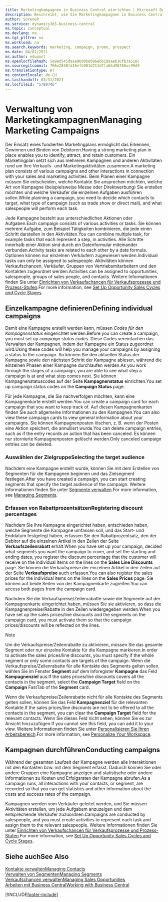 ```yaml
---
title: Marketingkampagnen in Business Central einrichten | Microsoft Docs
description: Beschreibt, wie Sie Marketingkampagnen in Business Central einrichten und ausführen, um potenzielle Kunden zu identifizieren und Kunden zu behalten.
author: SorenGP
ms.service: dynamics365-business-central
ms.topic: conceptual
ms.devlang: na
ms.tgt_pltfrm: na
ms.workload: na
ms.search.keywords: marketing, campaign, promo, prospect
ms.date: 04/01/2021
ms.author: edupont
ms.openlocfilehash: 5e9ed545daaa9600beb96ebb19aaeb36fb3a518c
ms.sourcegitcommit: 766e2840fd16efb901d211d7fa64d96766ac99d9
ms.translationtype: HT
ms.contentlocale: de-CH
ms.lasthandoff: 03/31/2021
ms.locfileid: "5780746"
---
```

# <a name="managing-marketing-campaigns"></a><span data-ttu-id="25807-103">Verwaltung von Marketingkampagnen</span><span class="sxs-lookup"><span data-stu-id="25807-103">Managing Marketing Campaigns</span></span>
<span data-ttu-id="25807-104">Der Einsatz eines fundierten Marketingplans ermöglicht das Erkennen, Gewinnen und Binden von Debitoren.</span><span class="sxs-lookup"><span data-stu-id="25807-104">Having a strong marketing plan in place enables you to identify, attract, and retain customers.</span></span> <span data-ttu-id="25807-105">Ein Marketingplan setzt sich aus mehreren Kampagnen und anderen Aktivitäten rund um Ihre Verkaufs- und Marketingaktivitäten zusammen.</span><span class="sxs-lookup"><span data-stu-id="25807-105">A marketing plan consists of various campaigns and other interactions in connection with your sales and marketing activities.</span></span> <span data-ttu-id="25807-106">Beim Planen einer Kampagne müssen Sie entscheiden, welche Kontakte Sie ansprechen möchten, welche Art von Kampagne (beispielsweise Messe oder Direktwerbung) Sie erstellen möchten und welche Verkäufer die einzelnen Aufgaben ausführen sollen.</span><span class="sxs-lookup"><span data-stu-id="25807-106">While planning a campaign, you need to decide which contacts to target, what type of campaign (such as trade show or direct mail), and what salespeople will perform each task.</span></span>

<span data-ttu-id="25807-107">Jede Kampagne besteht aus unterschiedlichen Aktionen oder Aufgaben.</span><span class="sxs-lookup"><span data-stu-id="25807-107">Each campaign consists of various activities or tasks.</span></span> <span data-ttu-id="25807-108">Sie können mehrere Aufgabe, zum Beispiel Tätigkeiten kombinieren, die jede einen Schritt darstellen in den Aktivitäten.</span><span class="sxs-lookup"><span data-stu-id="25807-108">You can combine multiple task, for example tasks that each represent a step, in activities.</span></span> <span data-ttu-id="25807-109">Alle Schritte innerhalb einer Aktion sind durch ein Datenformular miteinander verbunden.</span><span class="sxs-lookup"><span data-stu-id="25807-109">Activity tasks are related to each other by a date formula.</span></span> <span data-ttu-id="25807-110">Optionen können nur einzelnen Verkäufern zugewiesen werden.</span><span class="sxs-lookup"><span data-stu-id="25807-110">Individual tasks can only be assigned to salespeople.</span></span> <span data-ttu-id="25807-111">Aktivitäten können Verkaufschancen, Verkäufer, Gruppen von Vertriebsmitarbeitern und den Kontakten zugeordnet werden.</span><span class="sxs-lookup"><span data-stu-id="25807-111">Activities can be assigned to opportunities, salespeople, groups of sales people, and contacts.</span></span> <span data-ttu-id="25807-112">Weitere Informationen finden Sie unter [Einrichten von Verkaufschancen für Verkaufsprozesse und Prozess-Stufen](marketing-how-setup-opportunity-sales-cycles-stages.md).</span><span class="sxs-lookup"><span data-stu-id="25807-112">For more information, see [Set Up Opportunity Sales Cycles and Cycle Stages](marketing-how-setup-opportunity-sales-cycles-stages.md).</span></span>

## <a name="defining-individual-campaigns"></a><span data-ttu-id="25807-113">Einzelkampagne definieren</span><span class="sxs-lookup"><span data-stu-id="25807-113">Defining individual campaigns</span></span>
<span data-ttu-id="25807-114">Damit eine Kampagne erstellt werden kann, müssen *Codes für den Kampagnenstatus* eingerichtet werden.</span><span class="sxs-lookup"><span data-stu-id="25807-114">Before you can create a campaign, you must set up *campaign status codes*.</span></span> <span data-ttu-id="25807-115">Diese Codes vereinfachen das Verwalten der Kampagnen, indem der Kampagne ein Status zugeordnet wird.</span><span class="sxs-lookup"><span data-stu-id="25807-115">Using these codes will help you manage your campaigns by assigning a status to the campaign.</span></span> <span data-ttu-id="25807-116">So können Sie den aktuellen Status der Kampagne sowie den nächsten Schritt der Kampagne ablesen, während die einzelnen Phasen einer Kampagne durchlaufen werden.</span><span class="sxs-lookup"><span data-stu-id="25807-116">As you work through the stages of a campaign, you are able to see what step a campaign is at and what step comes next.</span></span> <span data-ttu-id="25807-117">Sie können Kampagnenstatuscodes auf der Seite **Kampagnenstatus** einrichten.</span><span class="sxs-lookup"><span data-stu-id="25807-117">You set up campaign status codes on the **Campaign Status** page.</span></span>

<span data-ttu-id="25807-118">Für jede Kampagne, die Sie nachverfolgen möchten, kann eine Kampagnenkarte erstellt werden.</span><span class="sxs-lookup"><span data-stu-id="25807-118">You can create a campaign card for each campaign that you want to keep track of.</span></span> <span data-ttu-id="25807-119">Auf diesen Kampagnenkarten finden Sie auch allgemeine Informationen zu den Kampagnen.</span><span class="sxs-lookup"><span data-stu-id="25807-119">You can also view these campaign cards to view general information about your campaigns.</span></span>
<span data-ttu-id="25807-120">Sie können Kampagnenposten löschen, z. B. wenn der Posten eine Aktion speichert, die annulliert wurde.</span><span class="sxs-lookup"><span data-stu-id="25807-120">You can delete campaign entries, such as if the entry records an action that has been canceled.</span></span> <span data-ttu-id="25807-121">Es können nur stornierte Kampagnenposten gelöscht werden.</span><span class="sxs-lookup"><span data-stu-id="25807-121">Only canceled campaign entries can be deleted.</span></span>

### <a name="selecting-the-target-audience"></a><span data-ttu-id="25807-122">Auswählen der Zielgruppe</span><span class="sxs-lookup"><span data-stu-id="25807-122">Selecting the target audience</span></span>
<span data-ttu-id="25807-123">Nachdem eine Kampagne erstellt wurde, können Sie mit dem Erstellen von Segmenten für die Kampagnen beginnen und das Zielsegment festlegen.</span><span class="sxs-lookup"><span data-stu-id="25807-123">After you have created a campaign, you can start creating segments that specify the target audience of the campaign.</span></span> <span data-ttu-id="25807-124">Weitere Informationen finden Sie unter [Segmente verwalten](marketing-segments.md).</span><span class="sxs-lookup"><span data-stu-id="25807-124">For more information, see [Managing Segments](marketing-segments.md).</span></span>

### <a name="registering-discount-percentages"></a><span data-ttu-id="25807-125">Erfassen von Rabattprozentsätzen</span><span class="sxs-lookup"><span data-stu-id="25807-125">Registering discount percentages</span></span>
<span data-ttu-id="25807-126">Nachdem Sie Ihre Kampagne eingerichtet haben, entschieden haben, welche Segmente die Kampagne umfassen soll, und das Start- und Enddatum festgelegt haben, erfassen Sie den Rabattprozentsatz, den der Debitor auf die einzelnen Artikel in den Zeilen der Seite **Verkaufszeilenrabatt** erhält.</span><span class="sxs-lookup"><span data-stu-id="25807-126">When you have set up your campaign, decided what segments you want the campaign to cover, and set the starting and ending dates, you register the discount percentage that the customer will receive on the individual items on the lines on the **Sales Line Discounts** page.</span></span> <span data-ttu-id="25807-127">Sie können die Verkaufspreise der einzelnen Artikel in den Zeilen auf der Seite **Verkaufspreise** auch erfassen.</span><span class="sxs-lookup"><span data-stu-id="25807-127">You can also register the sales prices for the individual items on the lines on the **Sales Prices** page.</span></span> <span data-ttu-id="25807-128">Sie können auf beide Seiten von der Kampagnenkarte zugreifen.</span><span class="sxs-lookup"><span data-stu-id="25807-128">You can access both pages from the campaign card.</span></span>

 <span data-ttu-id="25807-129">Nachdem Sie die Verkaufspreise/Zeilenrabatte sowie die Segmente auf der Kampagnenkarte eingerichtet haben, müssen Sie sie aktivieren, so dass die Kampagnenpreise/Rabatte in den Zeilen wiedergegeben werden.</span><span class="sxs-lookup"><span data-stu-id="25807-129">When you have set up the sales prices/line discounts and the segments on the campaign card, you must activate them so that the campaign prices/discounts will be reflected on the lines.</span></span>

> [!NOTE]  
>   <span data-ttu-id="25807-130">Um die Verkaufspreise/Zeilenrabatte zu aktivieren, müssen Sie das gesamte Segment oder nur einzelne Kontakte für die Kampagne markieren.</span><span class="sxs-lookup"><span data-stu-id="25807-130">In order to activate the sales prices/line discounts, you must specify if the whole segment or only some contacts are targets of the campaign.</span></span> <span data-ttu-id="25807-131">Wenn die Verkaufspreise/Zeilenrabatte für alle Kontakte des Segments gelten sollen, wählen Sie im Fenster **Segment** auf dem Inforegister **Kampagne** das Feld **Kampagnenziel** aus.</span><span class="sxs-lookup"><span data-stu-id="25807-131">If the sales prices/line discounts covers all the contacts in the segment, select the **Campaign Target** field on the **Campaign** FastTab of the **Segment** card.</span></span>

<span data-ttu-id="25807-132">Wenn die Verkaufspreise/Zeilenrabatte nicht für alle Kontakte des Segments gelten sollen, können Sie das Feld **Kampagnenziel** für die relevanten Kontakte.</span><span class="sxs-lookup"><span data-stu-id="25807-132">If the sales prices/line discounts are not to be offered to all the contacts in the segment, you can clear the **Campaign Target** field for the relevant contacts.</span></span> <span data-ttu-id="25807-133">Wenn Sie dieses Feld nicht sehen, können Sie es zur Ansicht hinzuzufügen.</span><span class="sxs-lookup"><span data-stu-id="25807-133">If you cannot see this field, you can add it to your view.</span></span> <span data-ttu-id="25807-134">Weitere Informationen finden Sie unter [Personalisieren Sie Ihren Arbeitsbereich](ui-personalization-user.md).</span><span class="sxs-lookup"><span data-stu-id="25807-134">For more information, see [Personalize Your Workspace](ui-personalization-user.md).</span></span>

## <a name="conducting-campaigns"></a><span data-ttu-id="25807-135">Kampagnen durchführen</span><span class="sxs-lookup"><span data-stu-id="25807-135">Conducting campaigns</span></span>
<span data-ttu-id="25807-136">Während der gesamten Laufzeit der Kampagne werden alle Interaktionen mit den Kontakten bzw. mit dem Segment erfasst. Dadurch können Sie oder andere Gruppen eine Kampagne anzeigen und statistische oder andere Informationen zu Kosten und Erfolgsraten der Kampagne abrufen.</span><span class="sxs-lookup"><span data-stu-id="25807-136">As a campaign runs, all interactions with your contacts, or segment, are recorded so that you can get statistics and other information about the costs and success rates of the campaign.</span></span>

<span data-ttu-id="25807-137">Kampagnen werden vom Verkäufer geleitet werden, und Sie müssen Aktivitäten erstellen, um jede Aufgabem  anzuzeigen und dem entsprechende Verkäufer zuzuordnen.</span><span class="sxs-lookup"><span data-stu-id="25807-137">Campaigns are conducted by salespeople, and you must create activities to represent each task and assign them to the relevant salespeople.</span></span> <span data-ttu-id="25807-138">Weitere Informationen finden Sie unter [Einrichten von Verkaufschancen für Verkaufsprozesse und Prozess-Stufen](marketing-how-setup-opportunity-sales-cycles-stages.md).</span><span class="sxs-lookup"><span data-stu-id="25807-138">For more information, see [Set Up Opportunity Sales Cycles and Cycle Stages](marketing-how-setup-opportunity-sales-cycles-stages.md).</span></span>

## <a name="see-also"></a><span data-ttu-id="25807-139">Siehe auch</span><span class="sxs-lookup"><span data-stu-id="25807-139">See Also</span></span>
[<span data-ttu-id="25807-140">Kontakte verwalten</span><span class="sxs-lookup"><span data-stu-id="25807-140">Managing Contacts</span></span>](marketing-contacts.md)  
[<span data-ttu-id="25807-141">Verwalten von Segmenten</span><span class="sxs-lookup"><span data-stu-id="25807-141">Managing Segments</span></span>](marketing-segments.md)  
[<span data-ttu-id="25807-142">Verkaufschancen verwalten</span><span class="sxs-lookup"><span data-stu-id="25807-142">Managing Sales Opportunities</span></span>](marketing-manage-sales-opportunities.md)  
[<span data-ttu-id="25807-143">Arbeiten mit  Business Central</span><span class="sxs-lookup"><span data-stu-id="25807-143">Working with Business Central</span></span>](ui-work-product.md)  


[!INCLUDE[footer-include](includes/footer-banner.md)]